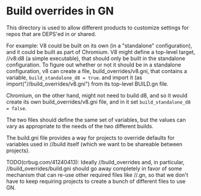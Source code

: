# Build overrides in GN

This directory is used to allow different products to customize settings
for repos that are DEPS'ed in or shared.

For example: V8 could be built on its own (in a "standalone" configuration),
and it could be built as part of Chromium. V8 might define a top-level
target, //v8:d8 (a simple executable), that should only be built in the
standalone configuration. To figure out whether or not it should be
in a standalone configuration, v8 can create a file, build_overrides/v8.gni,
that contains a variable, `build_standalone_d8 = true`.
and import it (as import("//build_overrides/v8.gni") from its top-level
BUILD.gn file.

Chromium, on the other hand, might not need to build d8, and so it would
create its own build_overrides/v8.gni file, and in it set
`build_standalone_d8 = false`.

The two files should define the same set of variables, but the values can
vary as appropriate to the needs of the two different builds.

The build.gni file provides a way for projects to override defaults for
variables used in //build itself (which we want to be shareable between
projects).

TODO(crbug.com/41240413): Ideally //build_overrides and, in particular,
//build_overrides/build.gni should go away completely in favor of some
mechanism that can re-use other required files like //.gn, so that we don't
have to keep requiring projects to create a bunch of different files to use GN.
